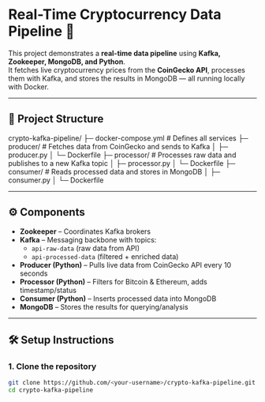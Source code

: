 # Real-Time Cryptocurrency Data Pipeline 🚀

This project demonstrates a **real-time data pipeline** using **Kafka, Zookeeper, MongoDB, and Python**.  
It fetches live cryptocurrency prices from the **CoinGecko API**, processes them with Kafka, and stores the results in MongoDB — all running locally with Docker.

---

## 📂 Project Structure

crypto-kafka-pipeline/
├─ docker-compose.yml # Defines all services
├─ producer/ # Fetches data from CoinGecko and sends to Kafka
│ ├─ producer.py
│ └─ Dockerfile
├─ processor/ # Processes raw data and publishes to a new Kafka topic
│ ├─ processor.py
│ └─ Dockerfile
├─ consumer/ # Reads processed data and stores in MongoDB
│ ├─ consumer.py
│ └─ Dockerfile


---

## ⚙️ Components

- **Zookeeper** – Coordinates Kafka brokers  
- **Kafka** – Messaging backbone with topics:
  - `api-raw-data` (raw data from API)
  - `api-processed-data` (filtered + enriched data)
- **Producer (Python)** – Pulls live data from CoinGecko API every 10 seconds  
- **Processor (Python)** – Filters for Bitcoin & Ethereum, adds timestamp/status  
- **Consumer (Python)** – Inserts processed data into MongoDB  
- **MongoDB** – Stores the results for querying/analysis  

---

## 🛠️ Setup Instructions

### 1. Clone the repository
```bash
git clone https://github.com/<your-username>/crypto-kafka-pipeline.git
cd crypto-kafka-pipeline
